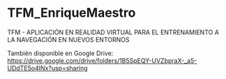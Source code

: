 # TFM_EnriqueMaestro
TFM - APLICACIÓN EN REALIDAD VIRTUAL PARA EL  ENTRENAMIENTO A LA NAVEGACIÓN EN NUEVOS  ENTORNOS

También disponible en Google Drive: https://drive.google.com/drive/folders/1B5SpEQY-UVZbpraX-_a5-UDdTE5o4INx?usp=sharing
